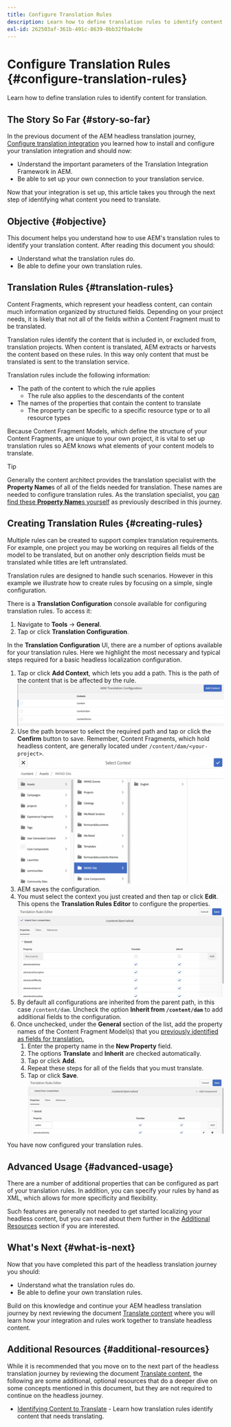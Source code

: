 ```yaml
---
title: Configure Translation Rules
description: Learn how to define translation rules to identify content for translation.
exl-id: 262503af-361b-491c-8639-0bb32f0a4c0e
---
```

# Configure Translation Rules {#configure-translation-rules}

Learn how to define translation rules to identify content for translation.

## The Story So Far {#story-so-far}

In the previous document of the AEM headless translation journey, [Configure translation integration](configure-connector.md) you learned how to install and configure your translation integration and should now:

* Understand the important parameters of the Translation Integration Framework in AEM.
* Be able to set up your own connection to your translation service.

Now that your integration is set up, this article takes you through the next step of identifying what content you need to translate.

## Objective {#objective}

This document helps you understand how to use AEM's translation rules to identify your translation content. After reading this document you should:

* Understand what the translation rules do.
* Be able to define your own translation rules.

## Translation Rules {#translation-rules}

Content Fragments, which represent your headless content, can contain much information organized by structured fields. Depending on your project needs, it is likely that not all of the fields within a Content Fragment must to be translated.

Translation rules identify the content that is included in, or excluded from, translation projects. When content is translated, AEM extracts or harvests the content based on these rules. In this way only content that must be translated is sent to the translation service.

Translation rules include the following information:

* The path of the content to which the rule applies
  * The rule also applies to the descendants of the content
* The names of the properties that contain the content to translate
  * The property can be specific to a specific resource type or to all resource types

Because Content Fragment Models, which define the structure of your Content Fragments, are unique to your own project, it is vital to set up translation rules so AEM knows what elements of your content models to translate.

>[!TIP]
>
>Generally the content architect provides the translation specialist with the **Property Name**s of all of the fields needed for translation. These names are needed to configure translation rules. As the translation specialist, you [can find these **Property Name**s yourself](getting-started.md#content-models) as previously described in this journey.

## Creating Translation Rules {#creating-rules}

Multiple rules can be created to support complex translation requirements. For example, one project you may be working on requires all fields of the model to be translated, but on another only description fields must be translated while titles are left untranslated.

Translation rules are designed to handle such scenarios. However in this example we illustrate how to create rules by focusing on a simple, single configuration.

There is a **Translation Configuration** console available for configuring translation rules. To access it:

1. Navigate to **Tools** -&gt; **General**.
1. Tap or click **Translation Configuration**.

In the **Translation Configuration** UI, there are a number of options available for your translation rules. Here we highlight the most necessary and typical steps required for a basic headless localization configuration.

1. Tap or click **Add Context**, which lets you add a path. This is the path of the content that is be affected by the rule.
![Add context](assets/add-translation-context.png)
1. Use the path browser to select the required path and tap or click the **Confirm** button to save. Remember, Content Fragments, which hold headless content, are generally located under `/content/dam/<your-project>`.
![Select the path](assets/select-context.png)
1. AEM saves the configuration.
1. You must select the context you just created and then tap or click **Edit**. This opens the **Translation Rules Editor** to configure the properties.
![Translation rules editor](assets/translation-rules-editor.png)
1. By default all configurations are inherited from the parent path, in this case `/content/dam`. Uncheck the option **Inherit from `/content/dam`** to add additional fields to the configuration.
1. Once unchecked, under the **General** section of the list, add the property names of the Content Fragment Model(s) that you [previously identified as fields for translation.](getting-started.md#content-models)
   1. Enter the property name in the **New Property** field.
   1. The options **Translate** and **Inherit** are checked automatically.
   1. Tap or click **Add**.
   1. Repeat these steps for all of the fields that you must translate.
   1. Tap or click **Save**.
![Add property](assets/add-property.png)

You have now configured your translation rules.

## Advanced Usage {#advanced-usage}

There are a number of additional properties that can be configured as part of your translation rules. In addition, you can specify your rules by hand as XML, which allows for more specificity and flexibility.

Such features are generally not needed to get started localizing your headless content, but you can read about them further in the [Additional Resources](#additional-resources) section if you are interested.

## What's Next {#what-is-next}

Now that you have completed this part of the headless translation journey you should:

* Understand what the translation rules do.
* Be able to define your own translation rules.

Build on this knowledge and continue your AEM headless translation journey by next reviewing the document [Translate content](translate-content.md) where you will learn how your integration and rules work together to translate headless content.

## Additional Resources {#additional-resources}

While it is recommended that you move on to the next part of the headless translation journey by reviewing the document [Translate content](translate-content.md), the following are some additional, optional resources that do a deeper dive on some concepts mentioned in this document, but they are not required to continue on the headless journey.

* [Identifying Content to Translate](/help/sites-administering/tc-rules.md) - Learn how translation rules identify content that needs translating.

